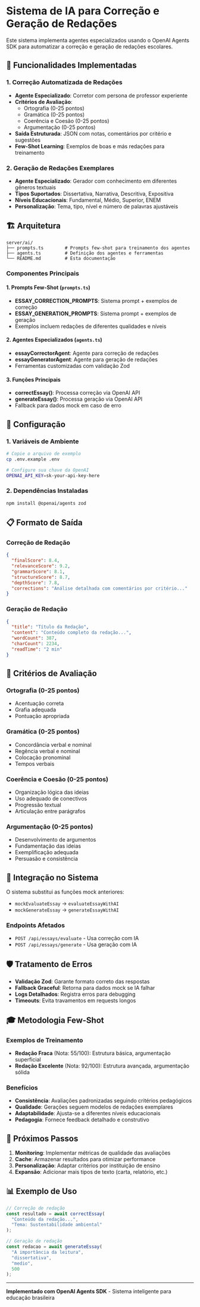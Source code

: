 # Sistema de IA para Correção e Geração de Redações

Este sistema implementa agentes especializados usando o OpenAI Agents SDK para automatizar a correção e geração de redações escolares.

## 🚀 Funcionalidades Implementadas

### 1. Correção Automatizada de Redações

- **Agente Especializado**: Corretor com persona de professor experiente
- **Critérios de Avaliação**:
  - Ortografia (0-25 pontos)
  - Gramática (0-25 pontos)
  - Coerência e Coesão (0-25 pontos)
  - Argumentação (0-25 pontos)
- **Saída Estruturada**: JSON com notas, comentários por critério e sugestões
- **Few-Shot Learning**: Exemplos de boas e más redações para treinamento

### 2. Geração de Redações Exemplares

- **Agente Especializado**: Gerador com conhecimento em diferentes gêneros textuais
- **Tipos Suportados**: Dissertativa, Narrativa, Descritiva, Expositiva
- **Níveis Educacionais**: Fundamental, Médio, Superior, ENEM
- **Personalização**: Tema, tipo, nível e número de palavras ajustáveis

## 🏗️ Arquitetura

```
server/ai/
├── prompts.ts        # Prompts few-shot para treinamento dos agentes
├── agents.ts         # Definição dos agentes e ferramentas
└── README.md         # Esta documentação
```

### Componentes Principais

#### 1. Prompts Few-Shot (`prompts.ts`)

- **ESSAY_CORRECTION_PROMPTS**: Sistema prompt + exemplos de correção
- **ESSAY_GENERATION_PROMPTS**: Sistema prompt + exemplos de geração
- Exemplos incluem redações de diferentes qualidades e níveis

#### 2. Agentes Especializados (`agents.ts`)

- **essayCorrectorAgent**: Agente para correção de redações
- **essayGeneratorAgent**: Agente para geração de redações
- Ferramentas customizadas com validação Zod

#### 3. Funções Principais

- **correctEssay()**: Processa correção via OpenAI API
- **generateEssay()**: Processa geração via OpenAI API
- Fallback para dados mock em caso de erro

## 🔧 Configuração

### 1. Variáveis de Ambiente

```bash
# Copie o arquivo de exemplo
cp .env.example .env

# Configure sua chave da OpenAI
OPENAI_API_KEY=sk-your-api-key-here
```

### 2. Dependências Instaladas

```bash
npm install @openai/agents zod
```

## 📋 Formato de Saída

### Correção de Redação

```json
{
  "finalScore": 8.4,
  "relevanceScore": 9.2,
  "grammarScore": 8.1,
  "structureScore": 8.7,
  "depthScore": 7.8,
  "corrections": "Análise detalhada com comentários por critério..."
}
```

### Geração de Redação

```json
{
  "title": "Título da Redação",
  "content": "Conteúdo completo da redação...",
  "wordCount": 387,
  "charCount": 2234,
  "readTime": "2 min"
}
```

## 🎯 Critérios de Avaliação

### Ortografia (0-25 pontos)

- Acentuação correta
- Grafia adequada
- Pontuação apropriada

### Gramática (0-25 pontos)

- Concordância verbal e nominal
- Regência verbal e nominal
- Colocação pronominal
- Tempos verbais

### Coerência e Coesão (0-25 pontos)

- Organização lógica das ideias
- Uso adequado de conectivos
- Progressão textual
- Articulação entre parágrafos

### Argumentação (0-25 pontos)

- Desenvolvimento de argumentos
- Fundamentação das ideias
- Exemplificação adequada
- Persuasão e consistência

## 🔄 Integração no Sistema

O sistema substitui as funções mock anteriores:

- `mockEvaluateEssay` → `evaluateEssayWithAI`
- `mockGenerateEssay` → `generateEssayWithAI`

### Endpoints Afetados

- `POST /api/essays/evaluate` - Usa correção com IA
- `POST /api/essays/generate` - Usa geração com IA

## 🛡️ Tratamento de Erros

- **Validação Zod**: Garante formato correto das respostas
- **Fallback Graceful**: Retorna para dados mock se IA falhar
- **Logs Detalhados**: Registra erros para debugging
- **Timeouts**: Evita travamentos em requests longos

## 🎓 Metodologia Few-Shot

### Exemplos de Treinamento

- **Redação Fraca** (Nota: 55/100): Estrutura básica, argumentação superficial
- **Redação Excelente** (Nota: 92/100): Estrutura avançada, argumentação sólida

### Benefícios

- **Consistência**: Avaliações padronizadas seguindo critérios pedagógicos
- **Qualidade**: Gerações seguem modelos de redações exemplares
- **Adaptabilidade**: Ajusta-se a diferentes níveis educacionais
- **Pedagogia**: Fornece feedback detalhado e construtivo

## 🚀 Próximos Passos

1. **Monitoring**: Implementar métricas de qualidade das avaliações
2. **Cache**: Armazenar resultados para otimizar performance
3. **Personalização**: Adaptar critérios por instituição de ensino
4. **Expansão**: Adicionar mais tipos de texto (carta, relatório, etc.)

## 📊 Exemplo de Uso

```typescript
// Correção de redação
const resultado = await correctEssay(
  "Conteúdo da redação...",
  "Tema: Sustentabilidade ambiental"
);

// Geração de redação
const redacao = await generateEssay(
  "A importância da leitura",
  "dissertativa",
  "medio",
  500
);
```

---

**Implementado com OpenAI Agents SDK** - Sistema inteligente para educação brasileira
